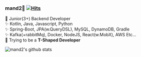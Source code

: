 <!--
Hi there 👋
**mand2/mand2** is a ✨ _special_ ✨ repository because its `README.md` (this file) appears on your GitHub profile.

Here are some ideas to get you started:

- 🔭 I’m currently working on ...
- 🌱 I’m currently learning ...
- 👯 I’m looking to collaborate on ...
- 🤔 I’m looking for help with ...
- 💬 Ask me about ...
- 📫 How to reach me: ...
- 😄 Pronouns: ...
- ⚡ Fun fact: ...
-->
### mand2🦌 [![Hits](https://hits.seeyoufarm.com/api/count/incr/badge.svg?url=https%3A%2F%2Fgithub.com%2Fmand2&count_bg=%2362BEAE&title_bg=%23555555&icon=&icon_color=%23E7E7E7&title=hits&edge_flat=false)](https://hits.seeyoufarm.com)

🌱 Junior(3+) Backend Developer   
✨ Kotlin, Java, Javascript, Python   
✨ Spring-Boot, JPA(w.QueryDSL), MySQL, DynamoDB, Gradle   
✨ Kafka(+rabbitMq), Docker, NodeJS, React(w.MobX), AWS Etc...       
👀 Trying to be a **T-Shaped Developer** 


![mand2's github stats](https://github-readme-stats.vercel.app/api?username=mand2&count_private=true&show_icons=true&hide=stars,contribs&theme=ayu-mirage)

